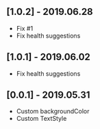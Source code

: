 ## [1.0.2] - 2019.06.28
* Fix #1
* Fix health suggestions

## [1.0.1] - 2019.06.02
* Fix health suggestions

## [0.0.1] - 2019.05.31

* Custom backgroundColor
* Custom TextStyle
